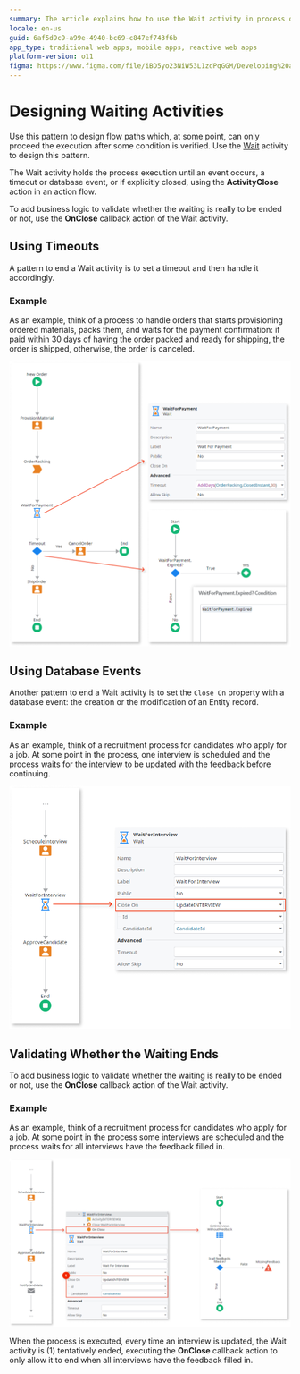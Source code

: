 ```yaml
---
summary: The article explains how to use the Wait activity in process design to pause execution until certain conditions are met, such as timeouts, database events, or explicit closure with validation logic
locale: en-us
guid: 6af5d9c9-a99e-4940-bc69-c847ef743f6b
app_type: traditional web apps, mobile apps, reactive web apps
platform-version: o11
figma: https://www.figma.com/file/iBD5yo23NiW53L1zdPqGGM/Developing%20an%20Application?node-id=269:13
---
```

# Designing Waiting Activities

Use this pattern to design flow paths which, at some point, can only proceed the execution after some condition is verified. Use the [Wait](<../../../ref/lang/auto/class-wait.md>) activity to design this pattern.

The Wait activity holds the process execution until an event occurs, a timeout or database event, or if explicitly closed, using the **ActivityClose** action in an action flow.

To add business logic to validate whether the waiting is really to be ended or not, use the **OnClose** callback action of the Wait activity.


## Using Timeouts

A pattern to end a Wait activity is to set a timeout and then handle it accordingly.

### Example

As an example, think of a process to handle orders that starts provisioning ordered materials, packs them, and waits for the payment confirmation: if paid within 30 days of having the order packed and ready for shipping, the order is shipped, otherwise, the order is canceled.

![Flowchart example of an order process using a timeout in a Wait activity to handle orders, with paths for payment confirmation within 30 days leading to shipping, and timeout leading to order cancellation.](images/using-timeouts.png "Order Process with Timeout Example")


## Using Database Events

Another pattern to end a Wait activity is to set the `Close On` property with a database event: the creation or the modification of an Entity record.

### Example

As an example, think of a recruitment process for candidates who apply for a job. At some point in the process, one interview is scheduled and the process waits for the interview to be updated with the feedback before continuing.

![Flowchart example of a recruitment process using a database event in a Wait activity, where the process waits for interview feedback before proceeding.](images/using-database-events.png "Recruitment Process with Database Event Example")


## Validating Whether the Waiting Ends

To add business logic to validate whether the waiting is really to be ended or not, use the **OnClose** callback action of the Wait activity.

### Example

As an example, think of a recruitment process for candidates who apply for a job. At some point in the process some interviews are scheduled and the process waits for all interviews have the feedback filled in.

![Flowchart example showing a recruitment process with multiple interviews, where the Wait activity uses the OnClose callback action to ensure all feedback is received before proceeding.](images/wait-on-close.png "Recruitment Process with OnClose Validation Example")

When the process is executed, every time an interview is updated, the Wait activity is (1) tentatively ended, executing the **OnClose** callback action to only allow it to end when all interviews have the feedback filled in.
